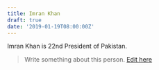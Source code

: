 ```yaml
---
title: Imran Khan
draft: true
date: '2019-01-19T08:00:00Z'
---
```


<p class="lead">Imran Khan is 22nd President of Pakistan.</p>

> Write something about this person. [Edit here](https://www.github.com/pklocal/content)